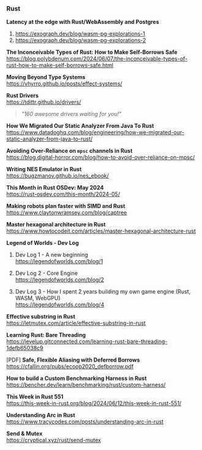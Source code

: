### Rust

**Latency at the edge with Rust/WebAssembly and Postgres**

1. https://exograph.dev/blog/wasm-pg-explorations-1
2. https://exograph.dev/blog/wasm-pg-explorations-2

**The Inconceivable Types of Rust: How to Make Self-Borrows Safe**  
https://blog.polybdenum.com/2024/06/07/the-inconceivable-types-of-rust-how-to-make-self-borrows-safe.html

**Moving Beyond Type Systems**  
https://vhyrro.github.io/posts/effect-systems/

**Rust Drivers**  
https://tdittr.github.io/drivers/

> _"160 awesome drivers waiting for you!"_

**How We Migrated Our Static Analyzer From Java To Rust**  
https://www.datadoghq.com/blog/engineering/how-we-migrated-our-static-analyzer-from-java-to-rust/

**Avoiding Over-Reliance on `mpsc` channels in Rust**  
https://blog.digital-horror.com/blog/how-to-avoid-over-reliance-on-mpsc/

**Writing NES Emulator in Rust**  
https://bugzmanov.github.io/nes_ebook/

**This Month in Rust OSDev: May 2024**  
https://rust-osdev.com/this-month/2024-05/

**Making robots plan faster with SIMD and Rust**  
https://www.claytonwramsey.com/blog/captree

**Master hexagonal architecture in Rust**  
https://www.howtocodeit.com/articles/master-hexagonal-architecture-rust

**Legend of Worlds - Dev Log**

1. Dev Log 1 - A new beginning  
   https://legendofworlds.com/blog/1

2. Dev Log 2 - Core Engine  
   https://legendofworlds.com/blog/2

3. Dev Log 3 - How I spent 2 years building my own game engine (Rust, WASM, WebGPU)  
   https://legendofworlds.com/blog/4

**Effective substring in Rust**  
https://letmutex.com/article/effective-substring-in-rust

**Learning Rust: Bare Threading**  
https://levelup.gitconnected.com/learning-rust-bare-threading-1defb65038c9

[PDF] **Safe, Flexible Aliasing with Deferred Borrows**  
https://cfallin.org/pubs/ecoop2020_defborrow.pdf

**How to build a Custom Benchmarking Harness in Rust**  
https://bencher.dev/learn/benchmarking/rust/custom-harness/

**This Week in Rust 551**  
https://this-week-in-rust.org/blog/2024/06/12/this-week-in-rust-551/

**Understanding Arc in Rust**  
https://www.tracycodes.com/posts/understanding-arc-in-rust

**Send & Mutex**  
https://cryptical.xyz/rust/send-mutex
